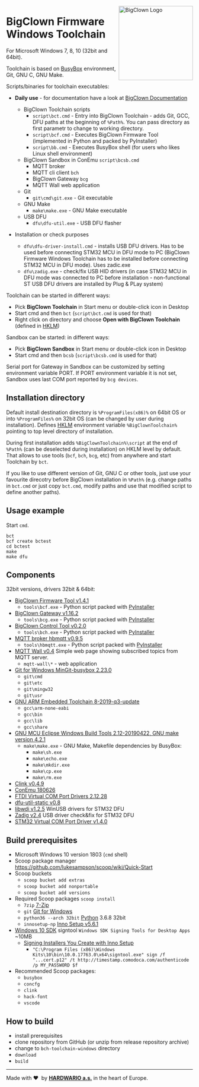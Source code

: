 <a href="https://www.bigclown.com/"><img src="https://bigclown.sirv.com/logo.png" width="200" alt="BigClown Logo" align="right"></a>

# BigClown Firmware Windows Toolchain  
For Microsoft Windows 7, 8, 10 (32bit and 64bit).

Toolchain is based on [BusyBox](https://busybox.net/about.html) environment, Git, GNU C, GNU Make.

Scripts/binaries for toolchain executables:

  * **Daily use** - for documentation have a look at [BigClown Documentation](https://doc.bigclown.com/)
    * BigClown Toolchain scripts
      * `script\bct.cmd` - Entry into BigClown Toolchain - adds Git, GCC, DFU paths at the beginning of `%Path%`. You can pass directory as first parametr to change to working directory.
      * `script\bcf.cmd` - Executes BigClown Firmware Tool (implemented in Python and packed by PyInstaller)
      * `script\bb.cmd` - Executes BusyBox shell (for users who likes Linux shell environment)
    * BigClown Sandbox in ConEmu `script\bcsb.cmd`
      * MQTT broker
      * MQTT cli client `bch`
      * BigClown Gateway `bcg`
      * MQTT Wall web application
    * Git
      * `git\cmd\git.exe` - Git executable
    * GNU Make
      * `make\make.exe` - GNU Make executable
    * USB DFU
      * `dfu\dfu-util.exe` - USB DFU flasher

  * Installation or check purposes
    * `dfu\dfu-driver-install.cmd` - installs USB DFU drivers. Has to be used before connecting STM32 MCU in DFU mode to PC (BigClown Firmware Windows Toolchain has to be installed before connecting STM32 MCU in DFU mode). Uses zadic.exe
    * `dfu\zadig.exe` - check/fix USB HID drivers (in case STM32 MCU in DFU mode was connected to PC before installation - non-functional ST USB DFU drivers are installed by Plug & PLay system)
    
Toolchain can be started in different ways:
  * Pick **BigClown Toolchain** in Start menu or double-click icon in Desktop
  * Start cmd and then `bct` (`script\bct.cmd` is used for that)
  * Right click on directory and choose **Open with BigClown Toolchain** (defined in [HKLM](https://www.google.com/search?q=HKCU))

Sandbox can be started: in different ways:
  * Pick **BigClown Sandbox** in Start menu or double-click icon in Desktop
  * Start cmd and then `bcsb` (`script\bcsb.cmd` is used for that)

Serial port for Gateway in Sandbox can be customized by setting environment variable PORT. If PORT environment variable it is not set, Sandbox uses last COM port reported by `bcg devices`.

## Installation directory

Default install destination directory is `%ProgramFiles(x86)%` on 64bit OS or into `%ProgramFiles%` on 32bit OS (can be changed by user during installation).
Defines [HKLM](https://www.google.com/search?q=hklm) environment variable `%BigClownToolchain%` pointing to top level directory of installation.

During first installation adds `%BigClownToolchain%\script` at the end of `%Path%` (can be deselected during installation) on HKLM level by default. That allows to use tools (`bcf`, `bch`, `bcg`, etc) from anywhere and start Toolchain by `bct`.

If you like to use different version of Git, GNU C or other tools, just use your favourite direcotry before BigClown installation in `%Path%` (e.g. change paths in `bct.cmd` or just copy `bct.cmd`, modify paths and use that modified script to define another paths). 

## Usage example

Start `cmd`.
```
bct
bcf create bctest
cd bctest
make
make dfu
```

## Components 
32bit versions, drivers 32bit & 64bit:
  * [BigClown Firmware Tool v1.4.1](https://github.com/bigclownlabs/bch-firmware-flasher/)
    * `tools\bcf.exe` - Python script packed with [PyInstaller](http://www.pyinstaller.org/)
  * [BigClown Gateway v1.16.2](https://github.com/bigclownlabs/bch-gateway)
    *  `tools\bcg.exe` - Python script packed with [PyInstaller](http://www.pyinstaller.org/)
  * [BigClown Control Tool v0.2.0](https://github.com/bigclownlabs/bch-control-tool)
    *  `tools\bch.exe` - Python script packed with [PyInstaller](http://www.pyinstaller.org/)
  * [MQTT broker hbmqtt v0.9.5](https://github.com/beerfactory/hbmqtt)
    * `tools\hbmqtt.exe` - Python script packed with [PyInstaller](http://www.pyinstaller.org/)
  * [MQTT Wall v0.4](https://github.com/bastlirna/mqtt-wall) Simple web page showing subscribed topics from MQTT server.
    * `mqtt-wall\*` - web application
  * [Git for Windows MinGit-busybox 2.23.0](https://github.com/git-for-windows/git/)
    * `git\cmd`
    * `git\etc`
    * `git\mingw32`
    * `git\usr`
  * [GNU ARM Embedded Toolchain 8-2019-q3-update](https://developer.arm.com/open-source/gnu-toolchain/gnu-rm/downloads)
    * `gcc\arm-none-eabi`
    * `gcc\bin`
    * `gcc\lib`
    * `gcc\share`
  * [GNU MCU Eclipse Windows Build Tools 2.12-20190422, GNU make version 4.2.1](https://github.com/gnu-mcu-eclipse/windows-build-tools/)
    * `make\make.exe` - GNU Make, Makefile dependencies by BusyBox:
      * `make\sh.exe`
      * `make\echo.exe`
      * `make\mkdir.exe`
      * `make\cp.exe`
      * `make\rm.exe`   
  * [Clink v0.4.9](https://github.com/mridgers/clink/)
  * [ConEmu 180626](https://conemu.github.io/)
  * [FTDI Virtual COM Port Drivers 2.12.28](http://www.ftdichip.com/Drivers/VCP.htm)
  * [dfu-util-static v0.8](https://sourceforge.net/projects/dfu-util/files/dfu-util-0.8-binaries/win32-mingw32/)
  * [libwdi v1.2.5](https://github.com/pbatard/libwdi) WinUSB drivers for STM32 DFU
  * [Zadig v2.4](http://zadig.akeo.ie/) USB driver check&fix for STM32 DFU
  * [STM32 Virtual COM Port Driver v1.4.0](http://www.st.com/en/development-tools/stsw-stm32102.html)

## Build prerequisites

  * Microsoft Windows 10 version 1803 (`cmd` shell)
  * Scoop package manager https://github.com/lukesampson/scoop/wiki/Quick-Start
  * Scoop buckets
    * `scoop bucket add extras`
    * `scoop bucket add nonportable`
    * `scoop bucket add versions`
  * Required Scoop packages `scoop install`
    * `7zip` [7-Zip](http://www.7-zip.org/)
    * `git` [Git for Windows](https://github.com/git-for-windows/git/)
    * `python36 --arch 32bit` [Python](https://www.python.org/) 3.6.8 32bit
    * `innosetup-np` [Inno Setup v5.6.1](http://www.jrsoftware.org/isinfo.php)
  * [Windows 10 SDK](https://developer.microsoft.com/en-US/windows/downloads/windows-10-sdk) signtool `Windows SDK Signing Tools for Desktop Apps` ~10MB
    * [Signing Installers You Create with Inno Setup](http://revolution.screenstepslive.com/s/revolution/m/10695/l/563371-signing-installers-you-create-with-inno-setup)
      * `"C:\Program Files (x86)\Windows Kits\10\bin\10.0.17763.0\x64\signtool.exe" sign /f "...cert.p12" /t http://timestamp.comodoca.com/authenticode /p MY_PASSWORD $f`
  * Recommended Scoop packages:
    * `busybox`
    * `concfg`
    * `clink`
    * `hack-font`
    * `vscode`

## How to build

  * install prerequisites
  * clone repository from GitHub (or unzip from release repository archive)
  * change to `bch-toolchain-windows` directory
  * `download`
  * `build`

---

Made with &#x2764;&nbsp; by [**HARDWARIO a.s.**](https://www.hardwario.com/) in the heart of Europe.
